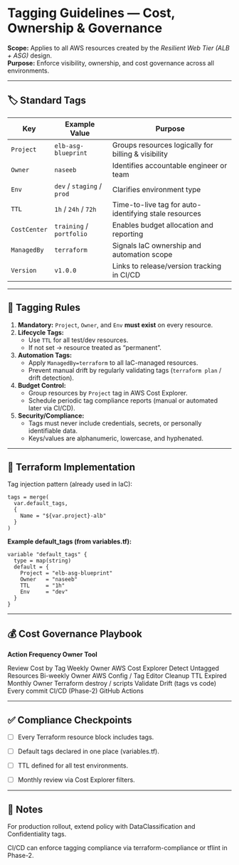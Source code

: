 # Tagging Guidelines — Cost, Ownership & Governance

**Scope:** Applies to all AWS resources created by the *Resilient Web Tier (ALB + ASG)* design.  
**Purpose:** Enforce visibility, ownership, and cost governance across all environments.

---

## 🏷️ Standard Tags

| Key | Example Value | Purpose |
|-----|----------------|----------|
| `Project` | `elb-asg-blueprint` | Groups resources logically for billing & visibility |
| `Owner` | `naseeb` | Identifies accountable engineer or team |
| `Env` | `dev` / `staging` / `prod` | Clarifies environment type |
| `TTL` | `1h` / `24h` / `72h` | Time-to-live tag for auto-identifying stale resources |
| `CostCenter` | `training` / `portfolio` | Enables budget allocation and reporting |
| `ManagedBy` | `terraform` | Signals IaC ownership and automation scope |
| `Version` | `v1.0.0` | Links to release/version tracking in CI/CD |

---

## 📐 Tagging Rules

1. **Mandatory:** `Project`, `Owner`, and `Env` **must exist** on every resource.  
2. **Lifecycle Tags:**  
   - Use `TTL` for all test/dev resources.  
   - If not set → resource treated as “permanent”.
3. **Automation Tags:**  
   - Apply `ManagedBy=terraform` to all IaC-managed resources.  
   - Prevent manual drift by regularly validating tags (`terraform plan` / drift detection).
4. **Budget Control:**  
   - Group resources by `Project` tag in AWS Cost Explorer.  
   - Schedule periodic tag compliance reports (manual or automated later via CI/CD).
5. **Security/Compliance:**  
   - Tags must never include credentials, secrets, or personally identifiable data.  
   - Keys/values are alphanumeric, lowercase, and hyphenated.

---

## 🧰 Terraform Implementation

Tag injection pattern (already used in IaC):

```hcl
tags = merge(
  var.default_tags,
  {
    Name = "${var.project}-alb"
  }
)
```
**Example default_tags (from variables.tf):**
```hcl
variable "default_tags" {
  type = map(string)
  default = {
    Project = "elb-asg-blueprint"
    Owner   = "naseeb"
    TTL     = "1h"
    Env     = "dev"
  }
}
```

---

## 💰 Cost Governance Playbook

**Action	Frequency	Owner	Tool**

Review Cost by Tag	Weekly	Owner	AWS Cost Explorer
Detect Untagged Resources	Bi-weekly	Owner	AWS Config / Tag Editor
Cleanup TTL Expired	Monthly	Owner	Terraform destroy / scripts
Validate Drift (tags vs code)	Every commit	CI/CD (Phase-2)	GitHub Actions

---

## ✅ Compliance Checkpoints

- [ ] Every Terraform resource block includes tags.

- [ ] Default tags declared in one place (variables.tf).

- [ ] TTL defined for all test environments.

- [ ] Monthly review via Cost Explorer filters.

---

## 🧩 Notes

For production rollout, extend policy with DataClassification and Confidentiality tags.

CI/CD can enforce tagging compliance via terraform-compliance or tflint in Phase-2.
